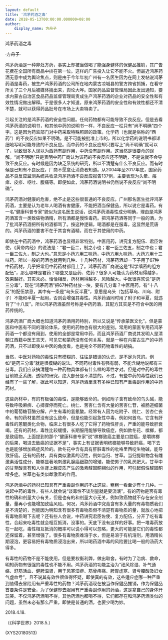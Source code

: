 ```yaml
---
layout: default
title: '鸿茅药酒之毒'
date: 2018-05-13T00:00:00.000000+08:00
author:
    display_name: 方舟子
---
```


鸿茅药酒之毒

·方舟子·

鸿茅药酒是一种非处方药，事实上却被当做喝了能强身健体的保健品推销，其广告花费在全国所有商品中排在第一位。这样的广告投入让它不能不火。但最近鸿茅药酒无意中成为舆论焦点，则是由于今年年初广州有一名医生因为在网上发帖说鸿茅药酒是毒药，被生产鸿茅药酒的公司所在地内蒙古凉城县的警方跨省抓捕，在看守所关了三个月后被媒体捅出来，舆论大哗。国家药品监督管理局因此发出通知，要求内蒙古自治区食品药品监督管理局责成生产鸿茅药酒的企业对药品的安全性和有效性情况做出解释。于是很多人才知道，原来鸿茅药酒的安全性和有效性都还不清不楚，就可以获得药品批号在市场上大卖特卖了。

引起关注的是鸿茅药酒的安全性问题。任何药物都有可能导致不良反应。但是去看鸿茅药酒的说明书，和其他中药的说明书一样，不良反应一栏只有“尚不明确”四个字。这是因为药监部门对中药采取特殊照顾的政策。化学药（也就是俗称的“西药”）的不良反应如果不明确，是不可能被批准上市的，所以化学药的说明书都详细地写明可能导致的不良反应。而中药的不良反应却只要写上“尚不明确”就可以了，以致很多人误以为西药有副作用，中药没有副作用。这当然是很要命的误解。“尚不明确”只是表明中药厂商认为该药的不良反应还不明确，不是说就不会导致不良反应。有时候是因为缺乏系统的研究，所以不清楚有什么不良反应。而有时候是已知有不良反应，厂商不愿意让消费者知道。从2004年至2017年底，国家药品不良反应监测系统共收录鸿茅药酒不良反应报告137例，主要表现为头晕、瘙痒、皮疹、呕吐、腹痛等。即便如此，鸿茅药酒说明书仍然说不良反应“尚不明确”。

鸿茅药酒对健康的危害，绝不止是这些很普通的不良反应。广州那名医生批评鸿茅药酒，主要是认为老年人喝酒有害健康，不能把酒当保健品，所以说它是毒药。有一名“健康科普专家”貌似为这名医生说话，说鸿茅药酒毒性成分明确，理由是鸿茅药酒富含一类致癌物酒精，所有酒都是慢性毒药。把鸿茅药酒等同于一般的酒，为了批鸿茅药酒把所有的酒都骂了。按这种逻辑，喝酒都是在服毒，这显然是荒唐的。鸿茅药酒的要害不在于其含有酒精，而在于其使用的中药。

即使在中药药酒中，鸿茅药酒也显得非常特别。中医用药，讲究复方配伍、君臣佐使，《黄帝内经》的说法是：“君一臣二，制之小也；君一臣三佐五，制之中也；君一臣三佐九，制之大也。”意思是小药方用三味药，中药方用九味药，大药方用十三味药。所以一般的药酒也就用到几种、十几种药材，鸿茅药酒却一下子用了67种中药药材，几乎把常用中药药材都用上了。鸿茅药酒厂商说这是“科学缜密的组方配伍”，那么哪味是君药？哪些又是臣药、佐药？很多人可能认为药材用得越多，效果越好。其实未必。恰恰相反，药材用得越多，风险越大。中医很喜欢说“是药三分毒”，现在“鸿茅药酒”把67种药材放一块，要有几分毒？中医用药，有“十八反”的配伍禁忌，其中有一条是“乌头反半夏”，意思是乌头（包括草乌、川乌、附子）不能和半夏一起用，否则会增强其毒性。鸿茅药酒同时用了附子和半夏，就违背了“十八反”。所以鸿茅药酒虽然号称是中药药酒，其配方其实是不符合中医的用药传统的。

鸿茅药酒厂商大概也知道鸿茅药酒用药特别，所以又说是“传承蒙医文化”。但是蒙医和中医有不同的理论体系，使用的药物也有很大的差别。常用的蒙医专用药鸿茅药酒一个都没有用到，使用的全部是常用中药，而且鸿茅药酒厂商说其发明人是清朝江西籍中医王吉天，可见它和蒙药没有任何关系，就是一种在内蒙古生产的中药药酒，只不过即使从中医的角度看，也是完全不顾药物毒性的胡搞。

当然，中医对药物的毒性只有模糊的、往往是错误的认识，是不足为凭的。例如“是药三分毒”就是很模糊的说法。不同药材毒性有强有弱，不能含糊地说都有三分毒。我们应该搞清楚每一种药物具体都有什么样的毒性才对。但是对中药的毒性目前缺乏系统、透彻的研究，绝大部分是不清楚的。不过，有些中药的毒性我们已经有了一些了解，据此可以知道，鸿茅药酒里含有多种已知有严重毒副作用的中药药材。

这些药材中，有的有极强的毒性，是能够致命的。例如附子含有致命的乌头碱，能导致呼吸麻痹、心搏骤停而死亡。桃仁、苦杏仁含有大量的苦杏仁苷，被肠道细菌中的葡萄糖苷酶分解，产生有毒的氢氰酸。经常有人因为吃附子、桃仁、苦杏仁丧命。有的药材虽然没有这么致命，但是也能引起急性中毒，例如何首乌，它含有肝毒性的蒽醌类化合物，临床上有很多人吃了它得了药物性肝炎，严重的能导致肝衰竭。还有的药材，毒性比较缓慢，长期服用能够导致癌症，例如款冬花、槟榔，都是致癌物。上面提到的那个“健康科普专家”说“槟榔致癌主要是口腔癌，是嚼槟榔的后果，喝进去致癌的证据不足”，事实上有证据表明槟榔能够导致肝癌，喝下去也是能够增加癌症风险的。款冬花中含有具有肝脏毒性的吡咯里西啶生物碱，能导致肝癌。还有的药材，具有类似激素的活性，例如当归、甘草。当归提取物含有雌激素活性成分，能够显著地刺激乳腺癌细胞的增殖，能使男子的乳房肥大。甘草中的甘草酸具有和人体肾上腺皮质产生的激素醛固酮相似的作用，可引起假性醛固酮增多症。甘草也有类似雌激素的作用。

鸿茅药酒中的药材已知具有严重毒副作用的不止这些，粗粗一看至少有十几种。一说起中药的毒性，有些人就会说“谈毒性不谈剂量就是耍流氓”。有的药物是否有毒性的确和剂量大小有关，但是也有的和剂量大小无关，例如致癌物就不存在安全剂量，量再小也能增加致癌风险。何况，鸿茅药酒中究竟含有多大量的有毒物质我们是不清楚的，岂能因为明知含有很多有毒物质但不清楚有毒物质的量，就放心地把有毒物质喝下去呢？还有些人会说，中药讲究君臣佐使、复方配伍，分开了吃有毒性，合起来吃毒性就会相互抵消，没事的。天底下没有这样的好事。把一堆毒药放在一起吃，毒性相互抵消的概率可以说小得可以忽略，更大的可能是它们的毒性都还保留着，甚至增强了。很多有毒物质难溶于水，但是易溶于有机溶剂，用酒精长期浸泡，更容易把有毒物质浸泡出来，所以喝药酒中毒的风险要比喝一般的汤药大得多。

有毒性的药物不是不能使用，但是要权衡利弊，做出取舍。有时为了治病、救命，明知药物有很强的毒性也不能不用。鸿茅药酒的功能主治为“祛风除湿、补气通络、舒筋活血、健脾温肾，用于风寒湿痹、筋骨疼痛、脾胃虚寒、肾亏腰酸及妇女气虚血亏”，且不说其有效性很值得怀疑，即使真的有效，这些适应症哪一种严重到值得去冒险用有严重毒性的药物？鸿茅药酒现在被当作保健品推销，作为保健品首要条件是安全，为了保健却去服用有严重毒副作用的药酒，这是拿自己的身体开玩笑。不仅鸿茅药酒喝不得，其他药酒也都喝不得，它们都存在和鸿茅药酒类似的问题，虽然未必有那么严重。即使是普通的酒，也要少喝为妙。

2018.4.18.

（《科学世界》2018.5.）

(XYS20180513)

